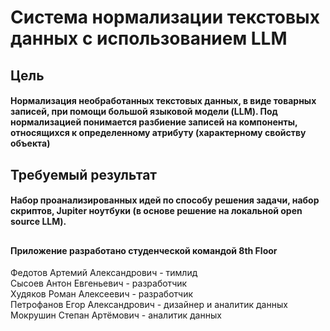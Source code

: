 # Система нормализации текстовых данных с использованием LLM

## Цель
#### Нормализация необработанных текстовых данных, в виде товарных записей, при помощи большой языковой модели (LLM). Под нормализацией понимается разбиение записей на компоненты, относящихся к определенному атрибуту (характерному свойству объекта)

## Требуемый результат
#### Набор проанализированных идей по способу решения задачи, набор скриптов, Jupiter ноутбуки (в основе решение на локальной open source LLM).

##
#### Приложение разработано студенческой командой 8th Floor  
Федотов Артемий Александрович - тимлид  
Сысоев Антон Евгеньевич - разработчик  
Худяков Роман Алексеевич - разработчик  
Петрофанов Егор Александрович - дизайнер и аналитик данных 
Мокрушин Степан Артёмович - аналитик данных